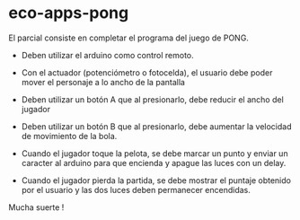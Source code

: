 # eco-apps-pong

El parcial consiste en completar el programa del juego de PONG.

- Deben utilizar el arduino como control remoto.

- Con el actuador (potenciómetro o fotocelda), el usuario debe poder mover el personaje a lo ancho de la pantalla

- Deben utilizar un botón A que al presionarlo, debe reducir el ancho del jugador

- Deben utilizar un botón B que al presionarlo, debe aumentar la velocidad de movimiento de la bola.

- Cuando el jugador toque la pelota, se debe marcar un punto y enviar un caracter al arduino para que encienda y apague las luces con un delay.

- Cuando el jugador pierda la partida, se debe mostrar el puntaje obtenido por el usuario y las dos luces deben permanecer encendidas.


Mucha suerte !

